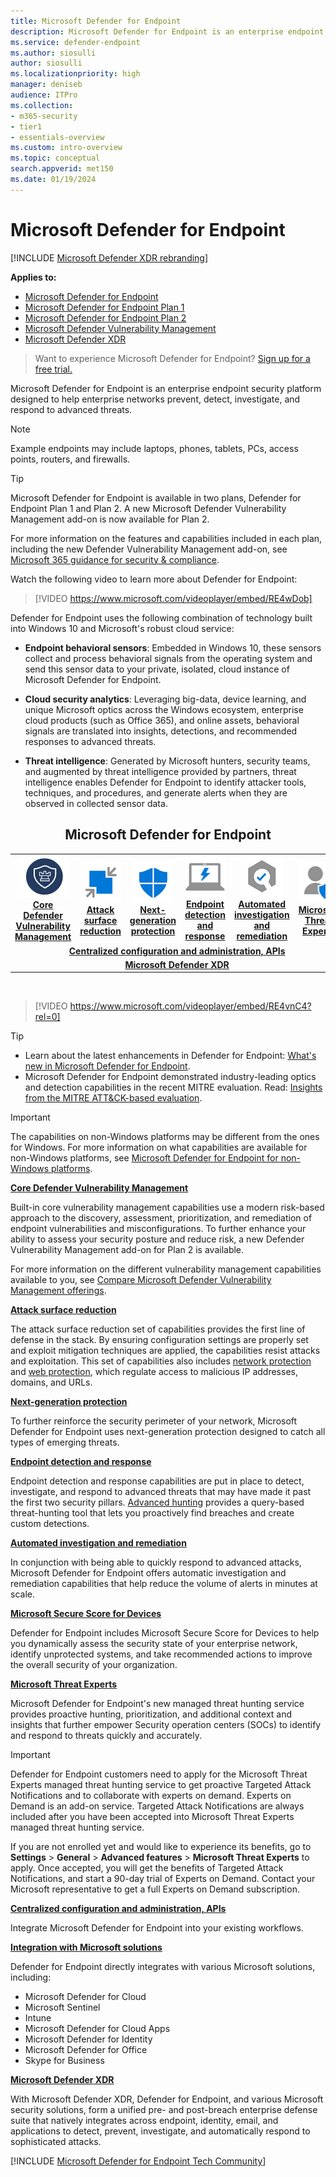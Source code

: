 ```yaml
---
title: Microsoft Defender for Endpoint
description: Microsoft Defender for Endpoint is an enterprise endpoint security platform that helps defend against advanced persistent threats.
ms.service: defender-endpoint
ms.author: siosulli
author: siosulli
ms.localizationpriority: high
manager: deniseb
audience: ITPro
ms.collection: 
- m365-security
- tier1
- essentials-overview
ms.custom: intro-overview
ms.topic: conceptual
search.appverid: met150
ms.date: 01/19/2024
---
```


# Microsoft Defender for Endpoint

[!INCLUDE [Microsoft Defender XDR rebranding](../../includes/microsoft-defender.md)]

**Applies to:**

- [Microsoft Defender for Endpoint](https://go.microsoft.com/fwlink/p/?linkid=2154037)
- [Microsoft Defender for Endpoint Plan 1](defender-endpoint-plan-1.md)
- [Microsoft Defender for Endpoint Plan 2](https://go.microsoft.com/fwlink/p/?linkid=2154037)
- [Microsoft Defender Vulnerability Management](../defender-vulnerability-management/index.yml)
- [Microsoft Defender XDR](https://go.microsoft.com/fwlink/?linkid=2118804)

> Want to experience Microsoft Defender for Endpoint? [Sign up for a free trial.](https://signup.microsoft.com/create-account/signup?products=7f379fee-c4f9-4278-b0a1-e4c8c2fcdf7e&ru=https://aka.ms/MDEp2OpenTrial?ocid=docs-wdatp-exposedapis-abovefoldlink)

Microsoft Defender for Endpoint is an enterprise endpoint security platform designed to help enterprise networks prevent, detect, investigate, and respond to advanced threats.

> [!NOTE]
> Example endpoints may include laptops, phones, tablets, PCs, access points, routers, and firewalls.

> [!TIP]
> Microsoft Defender for Endpoint is available in two plans, Defender for Endpoint Plan 1 and Plan 2. A new Microsoft Defender Vulnerability Management add-on is now available for Plan 2.
>
> For more information on the features and capabilities included in each plan, including the new Defender Vulnerability Management add-on, see [Microsoft 365 guidance for security & compliance](/office365/servicedescriptions/microsoft-365-service-descriptions/microsoft-365-tenantlevel-services-licensing-guidance/microsoft-365-security-compliance-licensing-guidance).

<p><p>

Watch the following video to learn more about Defender for Endpoint:

> [!VIDEO https://www.microsoft.com/videoplayer/embed/RE4wDob]

Defender for Endpoint uses the following combination of technology built into Windows 10 and Microsoft's robust cloud service:

- **Endpoint behavioral sensors**: Embedded in Windows 10, these sensors collect and process behavioral signals from the operating system and send this sensor data to your private, isolated, cloud instance of Microsoft Defender for Endpoint.

- **Cloud security analytics**: Leveraging big-data, device learning, and unique Microsoft optics across the Windows ecosystem, enterprise cloud products (such as Office 365), and online assets, behavioral signals are translated into insights, detections, and recommended responses to advanced threats.

- **Threat intelligence**: Generated by Microsoft hunters, security teams, and augmented by threat intelligence provided by partners, threat intelligence enables Defender for Endpoint to identify attacker tools, techniques, and procedures, and generate alerts when they are observed in collected sensor data.

<center><h2>Microsoft Defender for Endpoint</center></h2>
<table>
<tr>
<td><a href="#tvm"><center><img src="media/logo-mdvm.png" alt="Vulnerability Management"> <br><b> Core Defender Vulnerability Management</b></center></a></td>
<td><a href="#asr"><center><img src="media/asr-icon.png" alt="Attack surface reduction"><br><b>Attack surface reduction</b></center></a></td>
<td><center><a href="#ngp"><img src="images/ngp-icon.png" alt="Next-generation protection"><br> <b>Next-generation protection</b></a></center></td>
<td><center><a href="#edr"><img src="media/edr-icon.png" alt="Endpoint detection and response"><br> <b>Endpoint detection and response</b></a></center></td>
<td><center><a href="#ai"><img src="media/air-icon.png" alt="Automated investigation and remediation"><br> <b>Automated investigation and remediation</b></a></center></td>
<td><center><a href="#mte"><img src="images/mte-icon.png" alt="Microsoft Threat Experts"><br> <b>Microsoft Threat Experts</b></a></center></td>
</tr>
<tr>
<td colspan="7">
<a href="#apis"><center><b>Centralized configuration and administration, APIs</a></b></center></td>
</tr>
<tr>
<td colspan="7"><a href="#mtp"><center><b>Microsoft Defender XDR</a></center></b></td>
</tr>
</table>
<br>

<p></p>

> [!VIDEO https://www.microsoft.com/videoplayer/embed/RE4vnC4?rel=0]

> [!TIP]
> - Learn about the latest enhancements in Defender for Endpoint: [What's new in Microsoft Defender for Endpoint](whats-new-in-microsoft-defender-endpoint.md).
> - Microsoft Defender for Endpoint demonstrated industry-leading optics and detection capabilities in the recent MITRE evaluation. Read: [Insights from the MITRE ATT&CK-based evaluation](https://cloudblogs.microsoft.com/microsoftsecure/2018/12/03/insights-from-the-mitre-attack-based-evaluation-of-windows-defender-atp/).


> [!IMPORTANT]
> The capabilities on non-Windows platforms may be different from the ones for Windows. For more information on what capabilities are available for non-Windows platforms, see [Microsoft Defender for Endpoint for non-Windows platforms](/microsoft-365/security/defender-endpoint/non-windows).

<a name="tvm"></a>

**[Core Defender Vulnerability Management](../defender-vulnerability-management/defender-vulnerability-management.md)**

Built-in core vulnerability management capabilities use a modern risk-based approach to the discovery, assessment, prioritization, and remediation of endpoint vulnerabilities and misconfigurations. To further enhance your ability to assess your security posture and reduce risk, a new Defender Vulnerability Management add-on for Plan 2 is available.

For more information on the different vulnerability management capabilities available to you, see [Compare Microsoft Defender Vulnerability Management offerings](../defender-vulnerability-management/defender-vulnerability-management-capabilities.md).

<a name="asr"></a>

**[Attack surface reduction](overview-attack-surface-reduction.md)**

The attack surface reduction set of capabilities provides the first line of defense in the stack. By ensuring configuration settings are properly set and exploit mitigation techniques are applied, the capabilities resist attacks and exploitation. This set of capabilities also includes [network protection](network-protection.md) and [web protection](web-protection-overview.md), which regulate access to malicious IP addresses, domains, and URLs.

<a name="ngp"></a>

**[Next-generation protection](next-generation-protection.md)**

To further reinforce the security perimeter of your network, Microsoft Defender for Endpoint uses next-generation protection designed to catch all types of emerging threats.

<a name="edr"></a>

**[Endpoint detection and response](overview-endpoint-detection-response.md)**

Endpoint detection and response capabilities are put in place to detect, investigate, and respond to advanced threats that may have made it past the first two security pillars. [Advanced hunting](advanced-hunting-overview.md) provides a query-based threat-hunting tool that lets you proactively find breaches and create custom detections.

<a name="ai"></a>

**[Automated investigation and remediation](automated-investigations.md)**

In conjunction with being able to quickly respond to advanced attacks, Microsoft Defender for Endpoint offers automatic investigation and remediation capabilities that help reduce the volume of alerts in minutes at scale.

<a name="ss"></a>

**[Microsoft Secure Score for Devices](tvm-microsoft-secure-score-devices.md)**

Defender for Endpoint includes Microsoft Secure Score for Devices to help you dynamically assess the security state of your enterprise network, identify unprotected systems, and take recommended actions to improve the overall security of your organization.

<a name="mte"></a>

**[Microsoft Threat Experts](microsoft-threat-experts.md)**

Microsoft Defender for Endpoint's new managed threat hunting service provides proactive hunting, prioritization, and additional context and insights that further empower Security operation centers (SOCs) to identify and respond to threats quickly and accurately.

> [!IMPORTANT]
> Defender for Endpoint customers need to apply for the Microsoft Threat Experts managed threat hunting service to get proactive Targeted Attack Notifications and to collaborate with experts on demand. Experts on Demand is an add-on service. Targeted Attack Notifications are always included after you have been accepted into Microsoft Threat Experts managed threat hunting service.
>
> If you are not enrolled yet and would like to experience its benefits, go to **Settings** \> **General** \> **Advanced features** \> **Microsoft Threat Experts** to apply. Once accepted, you will get the benefits of Targeted Attack Notifications, and start a 90-day trial of Experts on Demand. Contact your Microsoft representative to get a full Experts on Demand subscription.

<a name="apis"></a>

**[Centralized configuration and administration, APIs](management-apis.md)**

Integrate Microsoft Defender for Endpoint into your existing workflows.

<a name="mtp"></a>

**[Integration with Microsoft solutions](threat-protection-integration.md)**

Defender for Endpoint directly integrates with various Microsoft solutions, including:

- Microsoft Defender for Cloud
- Microsoft Sentinel
- Intune
- Microsoft Defender for Cloud Apps
- Microsoft Defender for Identity
- Microsoft Defender for Office
- Skype for Business

**[Microsoft Defender XDR](/microsoft-365/security/defender/microsoft-365-defender)**

With Microsoft Defender XDR, Defender for Endpoint, and various Microsoft security solutions, form a unified pre- and post-breach enterprise defense suite that natively integrates across endpoint, identity, email, and applications to detect, prevent, investigate, and automatically respond to sophisticated attacks.

[!INCLUDE [Microsoft Defender for Endpoint Tech Community](../../includes/defender-mde-techcommunity.md)]
